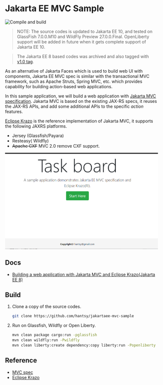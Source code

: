 #  Jakarta EE MVC Sample 



![Compile and build](https://github.com/hantsy/jakartaee-mvc-sample/workflows/build/badge.svg)

> NOTE: The source codes is updated to Jakarta EE 10, and tested on GlassFish 7.0.0.M10 and WildFly Preview 27.0.0.Final. OpenLiberty support will be added in future when it gets complete support of Jakarta EE 10.

> The Jakarta EE 8 based codes was archived and also tagged with [v1.0 tag](https://github.com/hantsy/jakartaee-mvc-sample/releases/tag/v1.0).

As an alternative of Jakarta  Faces which is used to build web UI with components, Jakarta EE MVC spec is similar with the transactional MVC framework, such as Apache Struts,  Spring MVC, etc. which provides capability for building action-based web applications.

In this sample application, we will build a web application with [Jakarta MVC specification](https://www.mvc-spec.org/).  Jakarta MVC is based on the existing  JAX-RS specs, it reuses the JAX-RS APIs, and add some additional APIs   to  the specific *action* features.

[Eclipse Krazo](https://projects.eclipse.org/projects/ee4j.krazo) is the  reference implementation of Jakarta MVC, it supports the following JAXRS platforms.

* Jersey (Glassfish/Payara)
* Resteasy( Wildfly)
* <del>Apache CXF</del> MVC 2.0 remove CXF support.



![home](./home.png)

## Docs

* [Building a web application with Jakarta MVC and Eclipse Krazo(Jakarta EE 8)](./docs/guide.md)

## Build

1. Clone a copy of the source codes.

   ```bash
   git clone https://github.com/hantsy/jakartaee-mvc-sample
   ```

2. Run on Glassfish, Wildfly or Open Liberty.

   ```bash
   mvn clean package cargo:run -pglassfish
   mvn clean wildfly:run -Pwildfly
   mvn clean liberty:create dependency:copy liberty:run -Popenliberty
   ```
   

## Reference 

* [MVC spec](https://www.mvc-spec.org/)
* [Eclipse Krazo](https://projects.eclipse.org/projects/ee4j.krazo)
